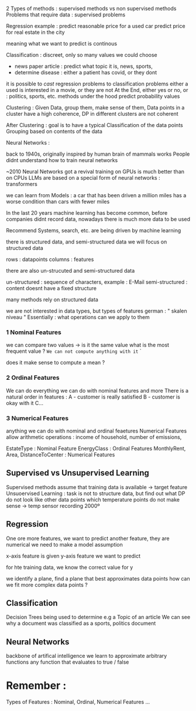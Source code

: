 
2 Types of methods : supervised methods vs non supervised methods 
Problems that require data : supervised problems 


Regression example : 
predict reasonable price for a used car 
predict price for real estate in the city 


meaning what we want to predict is continous 


Classification : 
discreet, only so many values we could choose 
- news paper article :  predict what topic it is, news, sports, 
- determine disease : either a patient has covid, or they dont 

it is possible to *cast* regression problems to classification problems
either a used is interested in a movie, or they are not 
At the End, either yes or no, or : politics, sports, etc.
	methods under the hood predict probability values 


Clustering : 
Given Data, group them, make sense of them, 
Data points in a cluster have a high coherence, DP in different clusters are not coherent

After Clustering : goal is to have a typical Classification of the data points 
Grouping based on contents of the data 


Neural Networks : 

back to 1940s, originally inspired by human brain of mammals works 
People didnt understand how to train neural networks 

~2010 Neural Networks got a revival 
training on GPUs is much better than on CPUs 
LLMs are based on a special form of neural networks : transformers 


we can learn from Models : a car that has been driven a million miles has a worse condition than cars with fewer miles 

In the last 20 years machine learning has become common, before companies didnt record data, nowadays there is much more data to be used 

Recommend Systems, search, etc. are being driven by machine learning 

there is structured data, and semi-structured data
we will focus on structured data 

rows : datapoints 
columns : features 

there are also un-strucuted and semi-structured data 

un-structured : sequence of characters, example : E-Mail 
semi-structured : content doesnt have a fixed structure

many methods rely on structured data

we are not interested in data types, but types of features 
german : " skalen niveau "
Essentially : what operations can we apply to them 

### 1 Nominal Features 
we can compare two values -> is it the same value 
what is the most frequent value ? 
` We can not compute anything with it ` `

does it make sense to compute a mean ? 

### 2 Ordinal Features 
We can do everything we can do with nominal features and more 
There is a natural order in features : 
A - customer is really satisfied 
B - customer is okay with it
C...


### 3 Numerical Features 
anything we can do with nominal and ordinal feaetures 
Numerical Features allow arithmetic operations : 
	income of household,
	number of emissions,


EstateType : Nominal Feature 
EnergyClass : Ordinal Features 
MonthlyRent, Area, DistanceToCenter : Numerical Features 


## Supervised vs Unsupervised Learning 
Supervised methods assume that training data is available -> target feature 
Unsuoervised Learning : task is not to structure data, but find out what DP do not look like other data points 
	which temperature points do not make sense -> temp sensor recording 2000º


## Regression 
One ore more features, 
we want to predict another feature, they are numerical
we need to make a model assumption 

x-axis feature is given 
y-axis feature we want to predict 

for hte training data, we know the correct value for y 

we identify a plane, find a plane that best approximates data points 
how can we fit more complex data points ? 


## Classification 
Decision Trees being used to determine e.g a Topic of an article 
We can see why a document was classified as a sports, politics document 


## Neural Networks 
backbone of artifical intelligence 
we learn to approximate arbitrary functions 
	any function that evaluates to true / false 


# Remember : 
Types of Features : Nominal, Ordinal, Numerical Features 
...


